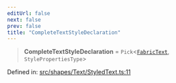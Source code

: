 ```yaml
---
editUrl: false
next: false
prev: false
title: "CompleteTextStyleDeclaration"
---
```


> **CompleteTextStyleDeclaration** = `Pick`\<[`FabricText`](/api/classes/fabrictext/), `StylePropertiesType`\>

Defined in: [src/shapes/Text/StyledText.ts:11](https://github.com/fabricjs/fabric.js/blob/8206f10a405480a7ba988ff6cfdde6412c1f13f8/src/shapes/Text/StyledText.ts#L11)
